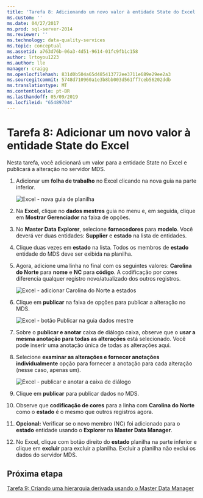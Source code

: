 ```yaml
---
title: 'Tarefa 8: Adicionando um novo valor à entidade State do Excel | Microsoft Docs'
ms.custom: ''
ms.date: 04/27/2017
ms.prod: sql-server-2014
ms.reviewer: ''
ms.technology: data-quality-services
ms.topic: conceptual
ms.assetid: a763d76b-06a3-4d51-9614-01fc9fb1c158
author: lrtoyou1223
ms.author: lle
manager: craigg
ms.openlocfilehash: 831d0b504a65d485413772ee3711e689e29ee2a3
ms.sourcegitcommit: 5748d710960a1e3b8bb003d561ff7ceb56202ddb
ms.translationtype: MT
ms.contentlocale: pt-BR
ms.lasthandoff: 05/09/2019
ms.locfileid: "65489704"
---
```

# <a name="task-8-adding-a-new-value-for-state-entity-in-excel"></a>Tarefa 8: Adicionar um novo valor à entidade State do Excel
  Nesta tarefa, você adicionará um valor para a entidade State no Excel e publicará a alteração no servidor MDS.  
  
1.  Adicionar um **folha de trabalho** no Excel clicando na nova guia na parte inferior.  
  
     ![Excel - nova guia de planilha](../../2014/tutorials/media/et-addinganewvalueforstateentityinexcel-01.jpg "Excel - nova guia de planilha")  
  
2.  Na **Excel**, clique no **dados mestres** guia no menu e, em seguida, clique em **Mostrar Gerenciador** na faixa de opções.  
  
3.  No **Master Data Explorer**, selecione **fornecedores** para **modelo**. Você deverá ver duas entidades: **Supplier** e **estado** na lista de entidades.  
  
4.  Clique duas vezes em **estado** na lista. Todos os membros de **estado** entidade do MDS deve ser exibida na planilha.  
  
5.  Agora, adicione uma linha no final com os seguintes valores: **Carolina do Norte** para **nome** e **NC** para **código**. A codificação por cores diferencia qualquer registro novo/atualizado dos outros registros.  
  
     ![Excel - adicionar Carolina do Norte a estados](../../2014/tutorials/media/et-addinganewvalueforstateentityinexcel-02.jpg "Excel - adicionar Carolina do Norte a estados")  
  
6.  Clique em **publicar** na faixa de opções para publicar a alteração no MDS.  
  
     ![Excel - botão Publicar na guia dados mestre](../../2014/tutorials/media/et-addinganewvalueforstateentityinexcel-03.jpg "Excel - botão Publicar na guia dados mestre")  
  
7.  Sobre o **publicar e anotar** caixa de diálogo caixa, observe que o **usar a mesma anotação para todas as alterações** está selecionado. Você pode inserir uma anotação única de todas as alterações aqui.  
  
8.  Selecione **examinar as alterações e fornecer anotações individualmente** opção para fornecer a anotação para cada alteração (nesse caso, apenas um).  
  
     ![Excel - publicar e anotar a caixa de diálogo](../../2014/tutorials/media/et-addinganewvalueforstateentityinexcel-04.jpg "do Excel - publicar e anotar a caixa de diálogo")  
  
9. Clique em **publicar** para publicar dados no MDS.  
  
10. Observe que **codificação de cores** para a linha com **Carolina do Norte** como o **estado** é o mesmo que outros registros agora.  
  
11. **Opcional:** Verificar se o novo membro (NC) foi adicionado para o **estado** entidade usando o **Explorer** na **Master Data Manager**.  
  
12. No Excel, clique com botão direito do **estado** planilha na parte inferior e clique em **excluir** para excluir a planilha. Excluir a planilha não exclui os dados do servidor MDS.  
  
## <a name="next-step"></a>Próxima etapa  
 [Tarefa 9: Criando uma hierarquia derivada usando o Master Data Manager](../../2014/tutorials/task-9-creating-a-derived-hierarchy-using-master-data-manager.md)  
  
  

